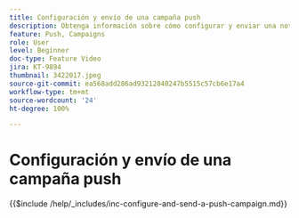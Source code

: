 ```yaml
---
title: Configuración y envío de una campaña push
description: Obtenga información sobre cómo configurar y enviar una notificación push con una campaña.
feature: Push, Campaigns
role: User
level: Beginner
doc-type: Feature Video
jira: KT-9894
thumbnail: 3422017.jpeg
source-git-commit: ea568add286ad93212840247b5515c57cb6e17a4
workflow-type: tm+mt
source-wordcount: '24'
ht-degree: 100%

---
```


# Configuración y envío de una campaña push

{{$include /help/_includes/inc-configure-and-send-a-push-campaign.md}}
